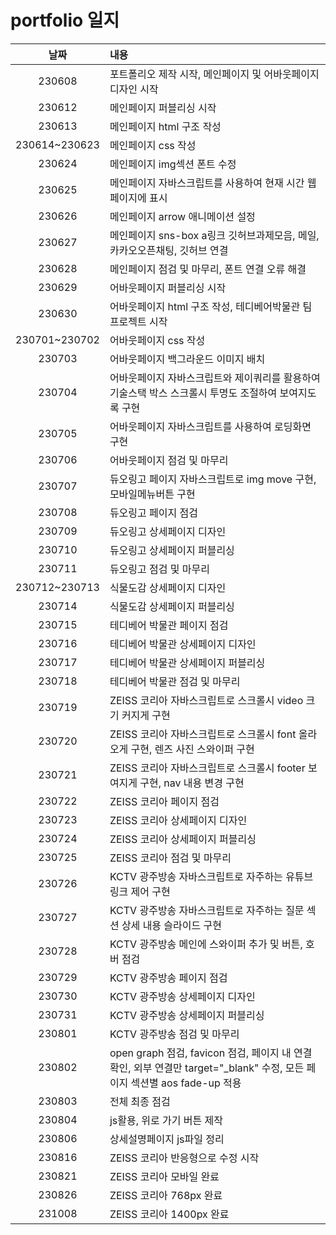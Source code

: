 # portfolio 일지

|     날짜      | 내용                                                                                                                       |
| :-----------: | :------------------------------------------------------------------------------------------------------------------------- |
|    230608     | 포트폴리오 제작 시작, 메인페이지 및 어바웃페이지 디자인 시작                                                               |
|    230612     | 메인페이지 퍼블리싱 시작                                                                                                   |
|    230613     | 메인페이지 html 구조 작성                                                                                                  |
| 230614~230623 | 메인페이지 css 작성                                                                                                        |
|    230624     | 메인페이지 img섹션 폰트 수정                                                                                               |
|    230625     | 메인페이지 자바스크립트를 사용하여 현재 시간 웹페이지에 표시                                                               |
|    230626     | 메인페이지 arrow 애니메이션 설정                                                                                           |
|    230627     | 메인페이지 sns-box a링크 깃허브과제모음, 메일, 카카오오픈채팅, 깃허브 연결                                                 |
|    230628     | 메인페이지 점검 및 마무리, 폰트 연결 오류 해결                                                                             |
|    230629     | 어바웃페이지 퍼블리싱 시작                                                                                                 |
|    230630     | 어바웃페이지 html 구조 작성, 테디베어박물관 팀 프로젝트 시작                                                               |
| 230701~230702 | 어바웃페이지 css 작성                                                                                                      |
|    230703     | 어바웃페이지 백그라운드 이미지 배치                                                                                        |
|    230704     | 어바웃페이지 자바스크립트와 제이쿼리를 활용하여 기술스택 박스 스크롤시 투명도 조절하여 보여지도록 구현                     |
|    230705     | 어바웃페이지 자바스크립트를 사용하여 로딩화면 구현                                                                         |
|    230706     | 어바웃페이지 점검 및 마무리                                                                                                |
|    230707     | 듀오링고 페이지 자바스크립트로 img move 구현, 모바일메뉴버튼 구현                                                          |
|    230708     | 듀오링고 페이지 점검                                                                                                       |
|    230709     | 듀오링고 상세페이지 디자인                                                                                                 |
|    230710     | 듀오링고 상세페이지 퍼블리싱                                                                                               |
|    230711     | 듀오링고 점검 및 마무리                                                                                                    |
| 230712~230713 | 식물도감 상세페이지 디자인                                                                                                 |
|    230714     | 식물도감 상세페이지 퍼블리싱                                                                                               |
|    230715     | 테디베어 박물관 페이지 점검                                                                                                |
|    230716     | 테디베어 박물관 상세페이지 디자인                                                                                          |
|    230717     | 테디베어 박물관 상세페이지 퍼블리싱                                                                                        |
|    230718     | 테디베어 박물관 점검 및 마무리                                                                                             |
|    230719     | ZEISS 코리아 자바스크립트로 스크롤시 video 크기 커지게 구현                                                                |
|    230720     | ZEISS 코리아 자바스크립트로 스크롤시 font 올라오게 구현, 렌즈 사진 스와이퍼 구현                                           |
|    230721     | ZEISS 코리아 자바스크립트로 스크롤시 footer 보여지게 구현, nav 내용 변경 구현                                              |
|    230722     | ZEISS 코리아 페이지 점검                                                                                                   |
|    230723     | ZEISS 코리아 상세페이지 디자인                                                                                             |
|    230724     | ZEISS 코리아 상세페이지 퍼블리싱                                                                                           |
|    230725     | ZEISS 코리아 점검 및 마무리                                                                                                |
|    230726     | KCTV 광주방송 자바스크립트로 자주하는 유튜브링크 제어 구현                                                                 |
|    230727     | KCTV 광주방송 자바스크립트로 자주하는 질문 섹션 상세 내용 슬라이드 구현                                                    |
|    230728     | KCTV 광주방송 메인에 스와이퍼 추가 및 버튼, 호버 점검                                                                      |
|    230729     | KCTV 광주방송 페이지 점검                                                                                                  |
|    230730     | KCTV 광주방송 상세페이지 디자인                                                                                            |
|    230731     | KCTV 광주방송 상세페이지 퍼블리싱                                                                                          |
|    230801     | KCTV 광주방송 점검 및 마무리                                                                                               |
|    230802     | open graph 점검, favicon 점검, 페이지 내 연결 확인, 외부 연결만 target="\_blank" 수정, 모든 페이지 섹션별 aos fade-up 적용 |
|    230803     | 전체 최종 점검                                                                                                             |
|    230804     | js활용, 위로 가기 버튼 제작                                                                                                |
|    230806     | 상세설명페이지 js파일 정리                                                                                                 |
|    230816     | ZEISS 코리아 반응형으로 수정 시작                                                                                          |
|    230821     | ZEISS 코리아 모바일 완료                                                                                                   |
|    230826     | ZEISS 코리아 768px 완료                                                                                                    |
|    231008     | ZEISS 코리아 1400px 완료                                                                                                   |
